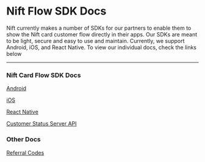 # Nift Flow SDK Docs

Nift currently makes a number of SDKs for our partners to enable them to show the Nift card customer flow directly in their apps. Our SDKs are meant to be light, secure and easy to use and maintain. Currently, we support Android, iOS, and React Native.
To view our individual docs, check the links below

---
### Nift Card Flow SDK Docs
[Android](docs/sdk/android.md)

[iOS](docs/sdk/ios.md)

[React Native](docs/sdk/react-native.md)

[Customer Status Server API](docs/sdk/customer-status-server.md)



### Other Docs
[Referral Codes](docs/referral_codes.md)
